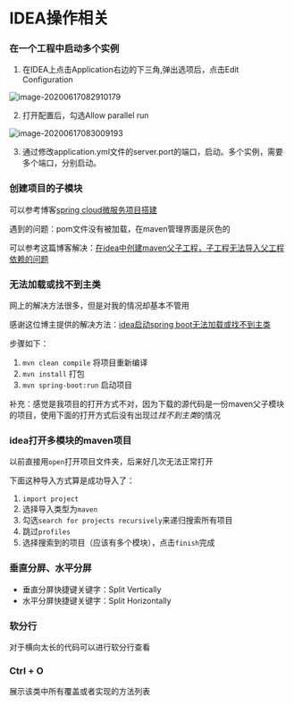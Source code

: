 # IDEA操作相关

### 在一个工程中启动多个实例

1. 在IDEA上点击Application右边的下三角,弹出选项后，点击Edit Configuration

![image-20200617082910179](http://java-guide.oss-cn-hangzhou.aliyuncs.com/typora/20200617082911-717145.png)

2. 打开配置后，勾选Allow parallel run

![image-20200617083009193](http://java-guide.oss-cn-hangzhou.aliyuncs.com/typora/20200721103808-808919.png)

3. 通过修改application.yml文件的server.port的端口，启动。多个实例，需要多个端口，分别启动。

### 创建项目的子模块

可以参考博客[spring cloud微服务项目搭建](https://www.cnblogs.com/sxdcgaq8080/p/9035724.html)

遇到的问题：pom文件没有被加载，在maven管理界面是灰色的

可以参考这篇博客解决：[在idea中创建maven父子工程，子工程无法导入父工程依赖的问题](https://www.cnblogs.com/sbk613/p/10414823.html)

### 无法加载或找不到主类

网上的解决方法很多，但是对我的情况却基本不管用

感谢这位博主提供的解决方法：[idea启动spring boot无法加载或找不到主类](https://blog.csdn.net/zpf_940810653842/article/details/81386319?utm_medium=distribute.pc_relevant.none-task-blog-BlogCommendFromMachineLearnPai2-1.nonecase&depth_1-utm_source=distribute.pc_relevant.none-task-blog-BlogCommendFromMachineLearnPai2-1.nonecase)

步骤如下：

1. `mvn clean compile` 将项目重新编译
1. `mvn install` 打包
1. `mvn spring-boot:run` 启动项目

补充：感觉是我项目的打开方式不对，因为下载的源代码是一份maven父子模块的项目，使用下面的打开方式后没有出现过*找不到主类*的情况

### idea打开多模块的maven项目

以前直接用`open`打开项目文件夹，后来好几次无法正常打开

下面这种导入方式算是成功导入了：

1. `import project`
1. 选择导入类型为`maven`
1. 勾选`search for projects recursively`来递归搜索所有项目
1. 跳过`profiles`
1. 选择搜索到的项目（应该有多个模块），点击`finish`完成

### 垂直分屏、水平分屏

* 垂直分屏快捷键关键字：Split Vertically
* 水平分屏快捷键关键字：Split Horizontally

### 软分行

对于横向太长的代码可以进行软分行查看

### Ctrl + O

展示该类中所有覆盖或者实现的方法列表
